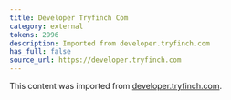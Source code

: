 ```yaml
---
title: Developer Tryfinch Com
category: external
tokens: 2996
description: Imported from developer.tryfinch.com
has_full: false
source_url: https://developer.tryfinch.com
---
```


This content was imported from [developer.tryfinch.com](https://developer.tryfinch.com).
